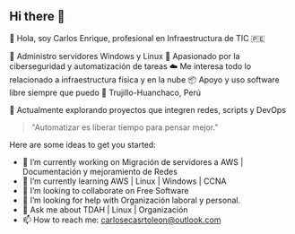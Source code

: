 ## Hi there 👋

👋 Hola, soy Carlos Enrique, profesional en Infraestructura de TIC 🇵🇪

🔧 Administro servidores Windows y Linux
🔐 Apasionado por la ciberseguridad y automatización de tareas
☁️ Me interesa todo lo relacionado a infraestructura física y en la nube
📦 Apoyo y uso software libre siempre que puedo
📍 Trujillo-Huanchaco, Perú

🚀 Actualmente explorando proyectos que integren redes, scripts y DevOps

> "Automatizar es liberar tiempo para pensar mejor."

Here are some ideas to get you started:

- 🔭 I’m currently working on Migración de servidores a AWS | Documentación y mejoramiento de Redes 
- 🌱 I’m currently learning AWS | Linux | Windows | CCNA 
- 👯 I’m looking to collaborate on Free Software
- 🤔 I’m looking for help with Organización laboral y personal.
- 💬 Ask me about TDAH | Linux | Organización
- 📫 How to reach me: carlosecasrtoleon@outlook.com
